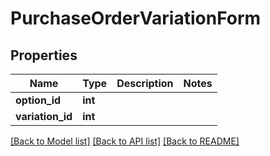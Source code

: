 # PurchaseOrderVariationForm

## Properties
Name | Type | Description | Notes
------------ | ------------- | ------------- | -------------
**option_id** | **int** |  | 
**variation_id** | **int** |  | 

[[Back to Model list]](../README.md#documentation-for-models) [[Back to API list]](../README.md#documentation-for-api-endpoints) [[Back to README]](../README.md)


